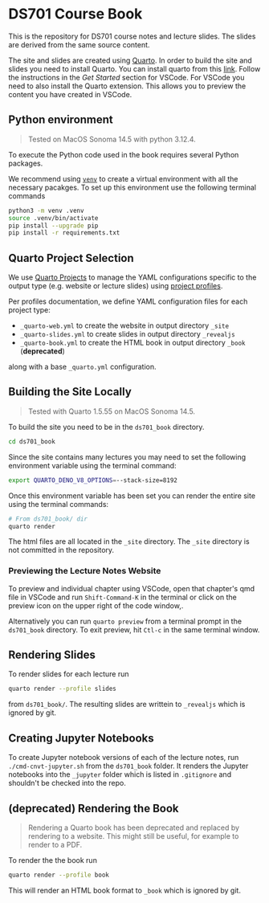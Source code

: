 # DS701 Course Book

This is the repository for DS701 course notes and lecture slides. The slides are derived from the same source content. 

The site and slides are created using [Quarto](https://quarto.org/). In order to build the site and slides you need to install Quarto. You can install quarto from this [link](https://quarto.org/docs/get-started/). Follow the instructions in the *Get Started* section for VSCode. For VSCode you need to also install the Quarto extension. This allows you to preview the content you have created in VSCode.

## Python environment

> Tested on MacOS Sonoma 14.5 with python 3.12.4.

To execute the Python code used in the book requires several Python packages. 

We recommend using [`venv`](https://docs.python.org/3/library/venv.html) to
create a virtual environment with all the necessary pacakges. To set up this
environment use the following terminal commands

```sh
python3 -m venv .venv
source .venv/bin/activate
pip install --upgrade pip
pip install -r requirements.txt
```

## Quarto Project Selection

We use [Quarto Projects](https://quarto.org/docs/projects/quarto-projects.html)
to manage the YAML configurations specific to the 
output type (e.g. website or lecture slides) using 
[project profiles](https://quarto.org/docs/projects/profiles.html).

Per profiles documentation, we define YAML configuration files for each project
type:

* `_quarto-web.yml`  to create the website in output directory `_site`
* `_quarto-slides.yml` to create slides in output directory `_revealjs`
* `_quarto-book.yml` to create the HTML book in output directory `_book` (**deprecated**)

along with a base `_quarto.yml` configuration.


## Building the Site Locally

> Tested with Quarto 1.5.55 on MacOS Sonoma 14.5.

To build the site you need to be in the `ds701_book` directory. 

```sh
cd ds701_book
```

Since the site contains many lectures you may need to set the following
environment variable using the terminal command:

```sh
export QUARTO_DENO_V8_OPTIONS=--stack-size=8192
```

Once this environment variable has been set you can render the entire site using the terminal commands:

```sh
# From ds701_book/ dir
quarto render
```

The html files are all located in the `_site` directory. The `_site` directory is not committed in the repository.

### Previewing the Lecture Notes Website

To preview and individual chapter using VSCode, open that chapter's qmd file in 
VSCode and run `Shift-Command-K` in the terminal or click on the preview icon
on the upper right of the code window,.

Alternatively you can run `quarto preview` from a terminal prompt in the `ds701_book` directory.
To exit preview, hit `Ctl-c` in the same terminal window.

## Rendering Slides

To render slides for each lecture run
```sh
quarto render --profile slides
```
from `ds701_book/`. The resulting slides are writtein to `_revealjs` which
is ignored by git.


## Creating Jupyter Notebooks

To create Jupyter notebook versions of each of the lecture
notes, run `./cmd-cnvt-jupyter.sh` from the `ds701_book`
folder. It renders the Jupyter notebooks into the `_jupyter` folder which is
listed in `.gitignore` and shouldn't be checked into the repo.

## (deprecated) Rendering the Book

> Rendering a Quarto book has been deprecated and replaced by rendering to
> a website. This might still be useful, for example to render to a PDF.

To render the the book run
```sh
quarto render --profile book
```

This will render an HTML book format to `_book` which is ignored by git.
